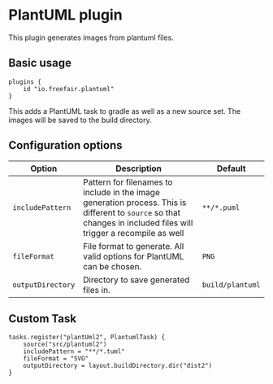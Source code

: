 # PlantUML plugin

This plugin generates images from plantuml files. 

## Basic usage
```
plugins {
    id "io.freefair.plantuml"
}
```
This adds a PlantUML task to gradle as well as a new source set. The images will be saved to the build directory.

## Configuration options
| Option            | Description                                                                                                                                                        | Default          |
|-------------------|--------------------------------------------------------------------------------------------------------------------------------------------------------------------|------------------|
| `includePattern`  | Pattern for filenames to include in the image generation process. This is different to `source` so that changes in included files will trigger a recompile as well | `**/*.puml`      |
| `fileFormat`      | File format to generate. All valid options for PlantUML can be chosen.                                                                                             | `PNG`            |
| `outputDirectory` | Directory to save generated files in.                                                                                                                              | `build/plantuml` |

## Custom Task
```
tasks.register("plantUml2", PlantumlTask) {
    source("src/plantuml2")
    includePattern = "**/*.tuml"
    fileFormat = "SVG"
    outputDirectory = layout.buildDirectory.dir("dist2")
}
```
